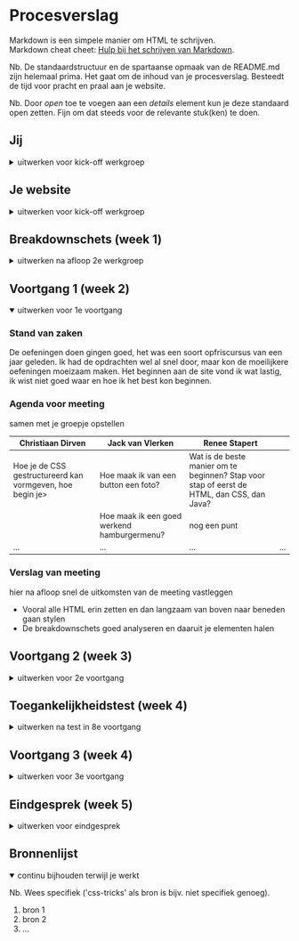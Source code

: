 # Procesverslag
Markdown is een simpele manier om HTML te schrijven.  
Markdown cheat cheet: [Hulp bij het schrijven van Markdown](https://github.com/adam-p/markdown-here/wiki/Markdown-Cheatsheet).

Nb. De standaardstructuur en de spartaanse opmaak van de README.md zijn helemaal prima. Het gaat om de inhoud van je procesverslag. Besteedt de tijd voor pracht en praal aan je website.

Nb. Door *open* toe te voegen aan een *details* element kun je deze standaard open zetten. Fijn om dat steeds voor de relevante stuk(ken) te doen.





## Jij

<details>
<summary>uitwerken voor kick-off werkgroep</summary>

### Auteur:
Renee Stapert

#### Je startniveau:
Blauw, ik kan het opzich wel maar doe het niet genoeg

#### Je focus:
Ik wil me graag focussen op de surface plane. Ik wil graag een professioneel uitziende website kunnen bouwen
 
</details>





## Je website

<details>
<summary>uitwerken voor kick-off werkgroep</summary>

### Je opdracht:
https://marshall.com/

#### Screenshot(s) van de eerste pagina (small screen): 
Homepagina  
 ![image](https://user-images.githubusercontent.com/94540366/142641727-a90a4680-22ec-4bb4-94cf-430d4ea07af7.png)


#### Screenshot(s) van de tweede pagina (small screen):
Vind een winkel in de buurt (Recommended Retailers)
 ![image](https://user-images.githubusercontent.com/94540366/142642011-dacdc9a3-ce8c-4915-b84a-a1433f2cab97.png)

 
</details>



## Breakdownschets (week 1)

<details>
<summary>uitwerken na afloop 2e werkgroep</summary>

### de hele pagina: 
<img src="images/dummy-plaatje.jpg" width="375px" alt="breakdown van de hele pagina">

### dynamisch deel (bijv menu): 
<img src="images/dummy-plaatje.jpg" width="375px" alt="breakdown van een dynamisch deel">

### wellicht nog een dynamisch deel (bijv filter): 
<img src="images/dummy-plaatje.jpg" width="375px" alt="breakdown van nog een dynamisch deel">

</details>





## Voortgang 1 (week 2)

<details open>
<summary>uitwerken voor 1e voortgang</summary>

### Stand van zaken
 De oefeningen doen gingen goed, het was een soort opfriscursus van een jaar geleden. Ik had de opdrachten wel al snel door, maar kon de moeilijkere oefeningen moeizaam maken. Het beginnen aan de site vond ik wat lastig, ik wist niet goed waar en hoe ik het best kon beginnen.


### Agenda voor meeting
samen met je groepje opstellen

| Christiaan Dirven      | Jack van Vlerken          | Renee Stapert    |         |
| ---            | ---                | ---          | ---              |
| Hoe je de CSS gestructureerd kan vormgeven, hoe begin je>  | Hoe maak ik van een button een foto?             | Wat is de beste manier om te beginnen? Stap voor stap of eerst de HTML, dan CSS, dan Java?     |     |
|  | Hoe maak ik een goed werkend hamburgermenu? | nog een punt |  |
| ...            | ...                | ...          | ...              |


### Verslag van meeting
hier na afloop snel de uitkomsten van de meeting vastleggen

- Vooral alle HTML erin zetten en dan langzaam van boven naar beneden gaan stylen
- De breakdownschets goed analyseren en daaruit je elementen halen

</details>





## Voortgang 2 (week 3)

<details>
<summary>uitwerken voor 2e voortgang</summary>

### Stand van zaken
 Eindelijk begonnen aan de site. Ik merk dat ik het redelijk goed oppak, vooral met behulp van de oefeningen. Ik kan makkelijk terug kijken wat ik heb gedaan en dat vergelijken met mijn huidige code.


### Agenda voor meeting
samen met je groepje opstellen

| Christiaan Dirven     | Jack van Vlerken          | Renee Stapert    |         |
| ---            | ---                | ---          | ---              |
| Hamburger menu  | Animatie          | Hamburger menu    |     |
| en dat ook nog | dit als er tijd is | Article tekst minder breed dan plaatje |  |
| ...            | ...                | ...          | ...              |


### Verslag van meeting
Problemen meteen op kunnen lossen

- punt 1
- punt 2
- nog een punt
- ...

</details>





## Toegankelijkheidstest (week 4)

<details>
<summary>uitwerken na test in 8e voortgang</summary>

### Bevindingen
Lijst met je bevindingen die in de test naar voren kwamen:

#### Titel eerste bevinding
Hier korte omschrijving (met indien nodig een afbeelding)

Hier een omschrijving van hoe het opgelost kan worden (met indien nodig een afbeelding)


#### Titel tweede bevinding. 
Hier korte omschrijving (met indien nodig een afbeelding)

Hier een omschrijving van hoe het opgelost kan worden (met indien nodig een afbeelding)


#### Titel volgende bevinding. 
Hier korte omschrijving (met indien nodig een afbeelding)

Hier een omschrijving van hoe het opgelost kan worden (met indien nodig een afbeelding)


#### Titel nog een bevinding. 
Hier korte omschrijving (met indien nodig een afbeelding)

Hier een omschrijving van hoe het opgelost kan worden (met indien nodig een afbeelding)

</details>





## Voortgang 3 (week 4)

<details>
<summary>uitwerken voor 3e voortgang</summary>

### Stand van zaken
hier dit ging goed & dit was lastig (neem ook screenshots op van delen van je website en code)


### Agenda voor meeting
samen met je groepje opstellen

| student 1      | student 2          | student 3    | student 4        |
| ---            | ---                | ---          | ---              |
| dit bespreken  | en dit             | en ik dit    | en dan ik dat    |
| en dat ook nog | dit als er tijd is | nog een punt | dit wil ik zeker |
| ...            | ...                | ...          | ...              |


### Verslag van meeting
hier na afloop snel de uitkomsten van de meeting vastleggen

- punt 1
- punt 2
- nog een punt
- ...

</details>





## Eindgesprek (week 5)

<details>
<summary>uitwerken voor eindgesprek</summary>

### Stand van zaken
hier dit ging goed & dit was lastig (neem ook screenshots op van delen van je website en code)

### Screenshot(s)

hier screenshot(s) van je eindresultaat

</details>





## Bronnenlijst

<details open>
<summary>continu bijhouden terwijl je werkt</summary>

Nb. Wees specifiek ('css-tricks' als bron is bijv. niet specifiek genoeg).

1. bron 1
2. bron 2
3. ...

</details>
